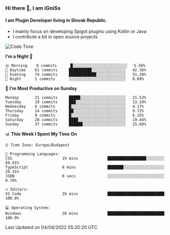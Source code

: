 ### Hi there 👋, I am iGniSs

#### I am Plugin Developer living in Slovak Republic.
- I mainly focus on developing Spigot plugins using Kotlin or Java
- I contribute a bit in open source projects

<!--START_SECTION:waka-->
![Code Time](http://img.shields.io/badge/Code%20Time-778%20hrs%2057%20mins-blue)

**I'm a Night 🦉** 

```text
🌞 Morning    8 commits      █░░░░░░░░░░░░░░░░░░░░░░░░   5.56% 
🌆 Daytime    61 commits     ██████████░░░░░░░░░░░░░░░   42.36% 
🌃 Evening    74 commits     ████████████░░░░░░░░░░░░░   51.39% 
🌙 Night      1 commits      ░░░░░░░░░░░░░░░░░░░░░░░░░   0.69%

```
📅 **I'm Most Productive on Sunday** 

```text
Monday       31 commits     █████░░░░░░░░░░░░░░░░░░░░   21.53% 
Tuesday      19 commits     ███░░░░░░░░░░░░░░░░░░░░░░   13.19% 
Wednesday    6 commits      █░░░░░░░░░░░░░░░░░░░░░░░░   4.17% 
Thursday     14 commits     ██░░░░░░░░░░░░░░░░░░░░░░░   9.72% 
Friday       9 commits      █░░░░░░░░░░░░░░░░░░░░░░░░   6.25% 
Saturday     28 commits     ████░░░░░░░░░░░░░░░░░░░░░   19.44% 
Sunday       37 commits     ██████░░░░░░░░░░░░░░░░░░░   25.69%

```


📊 **This Week I Spent My Time On** 

```text
⌚︎ Time Zone: Europe/Budapest

💬 Programming Languages: 
CSS                      19 mins             █████████████████░░░░░░░░   69.91% 
TypeScript               8 mins              ███████░░░░░░░░░░░░░░░░░░   29.31% 
JSON                     0 secs              ░░░░░░░░░░░░░░░░░░░░░░░░░   0.78%

🔥 Editors: 
VS Code                  28 mins             █████████████████████████   100.0%

💻 Operating System: 
Windows                  28 mins             █████████████████████████   100.0%

```


 Last Updated on 04/04/2022 05:20:20 UTC
<!--END_SECTION:waka-->